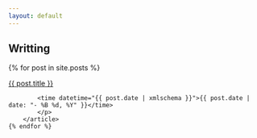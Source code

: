 ```yaml
---
layout: default 
---
```

## Writting

<div class="hfeed">
	{% for post in site.posts %}
	    <article class="hentry entry">
	    	<p>
	    	<a href="{{ base.url }}{{ post.url }}">{{ post.title }}</a>

	    	<time datetime="{{ post.date | xmlschema }}">{{ post.date | date: "- %B %d, %Y" }}</time>
	    	</p>
	    </article>
	{% endfor %}
</div>